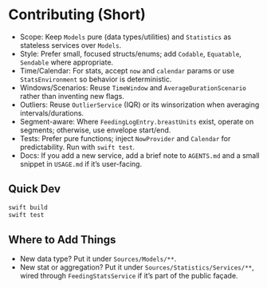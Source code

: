 # Contributing (Short)

- Scope: Keep `Models` pure (data types/utilities) and `Statistics` as stateless services over `Models`.
- Style: Prefer small, focused structs/enums; add `Codable`, `Equatable`, `Sendable` where appropriate.
- Time/Calendar: For stats, accept `now` and `calendar` params or use `StatsEnvironment` so behavior is deterministic.
- Windows/Scenarios: Reuse `TimeWindow` and `AverageDurationScenario` rather than inventing new flags.
- Outliers: Reuse `OutlierService` (IQR) or its winsorization when averaging intervals/durations.
- Segment-aware: Where `FeedingLogEntry.breastUnits` exist, operate on segments; otherwise, use envelope start/end.
- Tests: Prefer pure functions; inject `NowProvider` and `Calendar` for predictability. Run with `swift test`.
- Docs: If you add a new service, add a brief note to `AGENTS.md` and a small snippet in `USAGE.md` if it’s user-facing.

## Quick Dev

```bash
swift build
swift test
```

## Where to Add Things

- New data type? Put it under `Sources/Models/**`.
- New stat or aggregation? Put it under `Sources/Statistics/Services/**`, wired through `FeedingStatsService` if it’s part of the public façade.

